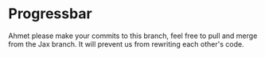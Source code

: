 # Progressbar

Ahmet please make your commits to this branch, feel free to pull and merge from the Jax branch. It will prevent us from rewriting each other's code.
